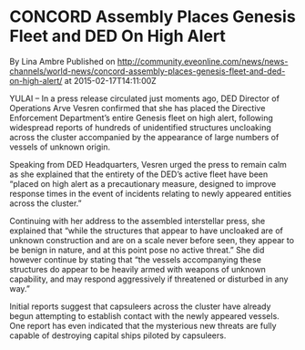 # CONCORD Assembly Places Genesis Fleet and DED On High Alert
By Lina Ambre
Published on http://community.eveonline.com/news/news-channels/world-news/concord-assembly-places-genesis-fleet-and-ded-on-high-alert/ at 2015-02-17T14:11:00Z

YULAI – In a press release circulated just moments ago, DED Director of Operations Arve Vesren confirmed that she has placed the Directive Enforcement Department’s entire Genesis fleet on high alert, following widespread reports of hundreds of unidentified structures uncloaking across the cluster accompanied by the appearance of large numbers of vessels of unknown origin.

Speaking from DED Headquarters, Vesren urged the press to remain calm as she explained that the entirety of the DED’s active fleet have been “placed on high alert as a precautionary measure, designed to improve response times in the event of incidents relating to newly appeared entities across the cluster.”

Continuing with her address to the assembled interstellar press, she explained that “while the structures that appear to have uncloaked are of unknown construction and are on a scale never before seen, they appear to be benign in nature, and at this point pose no active threat.” She did however continue by stating that “the vessels accompanying these structures do appear to be heavily armed with weapons of unknown capability, and may respond aggressively if threatened or disturbed in any way.”

Initial reports suggest that capsuleers across the cluster have already begun attempting to establish contact with the newly appeared vessels. One report has even indicated that the mysterious new threats are fully capable of destroying capital ships piloted by capsuleers.

